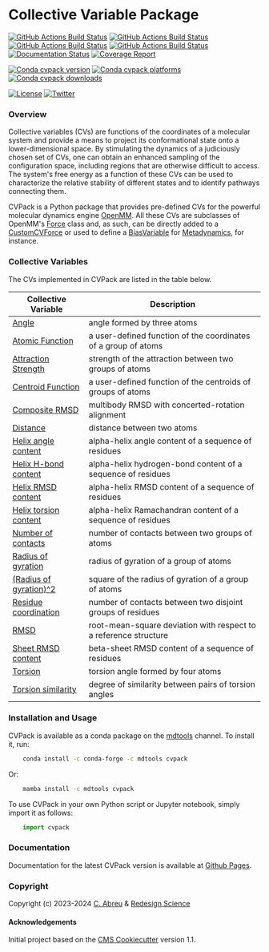 Collective Variable Package
===========================

[//]: # (Badges)
[![GitHub Actions Build Status](https://github.com/RedesignScience/cvpack/workflows/Linux/badge.svg)](https://github.com/RedesignScience/cvpack/actions?query=workflow%3ALinux)
[![GitHub Actions Build Status](https://github.com/RedesignScience/cvpack/workflows/MacOS/badge.svg)](https://github.com/RedesignScience/cvpack/actions?query=workflow%3AMacOS)
[![GitHub Actions Build Status](https://github.com/RedesignScience/cvpack/workflows/Windows/badge.svg)](https://github.com/RedesignScience/cvpack/actions?query=workflow%3AWindows)
[![GitHub Actions Build Status](https://github.com/RedesignScience/cvpack/workflows/Linter/badge.svg)](https://github.com/RedesignScience/cvpack/actions?query=workflow%3ALinter)
[![Documentation Status](https://github.com/RedesignScience/cvpack/workflows/Docs/badge.svg)](https://github.com/RedesignScience/cvpack/actions?query=workflow%3ADocs)
[![Coverage Report](https://redesignscience.github.io/cvpack/development/coverage/coverage.svg)](https://redesignscience.github.io/cvpack/development/coverage)

[![Conda cvpack version](https://img.shields.io/conda/v/mdtools/cvpack.svg)](https://anaconda.org/mdtools/cvpack)
[![Conda cvpack platforms](https://img.shields.io/conda/pn/mdtools/cvpack.svg)](https://anaconda.org/mdtools/cvpack)
[![Conda cvpack downloads](https://img.shields.io/conda/dn/mdtools/cvpack.svg)](https://anaconda.org/mdtools/cvpack)

[![License](https://img.shields.io/badge/License-MIT-yellowgreen.svg?style=flat)](https://github.com/RedesignScience/cvpack/blob/main/LICENSE.md)
[![Twitter](https://badgen.net/badge/About/RedesignScience)](https://www.redesignscience.com)

### Overview

Collective variables (CVs) are functions of the coordinates of a molecular system and provide a
means to project its conformational state onto a lower-dimensional space. By stimulating the
dynamics of a judiciously chosen set of CVs, one can obtain an enhanced sampling of the
configuration space, including regions that are otherwise difficult to access. The system's
free energy as a function of these CVs can be used to characterize the relative stability of
different states and to identify pathways connecting them.

CVPack is a Python package that provides pre-defined CVs for the powerful molecular dynamics engine
[OpenMM]. All these CVs are subclasses of OpenMM's [Force] class and, as such, can be directly added
to a [CustomCVForce] or used to define a [BiasVariable] for [Metadynamics], for instance.

### Collective Variables

The CVs implemented in CVPack are listed in the table below.

| Collective Variable     | Description                                                      |
|-------------------------|------------------------------------------------------------------|
| [Angle]                 | angle formed by three atoms                                      |
| [Atomic Function]       | a user-defined function of the coordinates of a group of atoms   |
| [Attraction Strength]   | strength of the attraction between two groups of atoms           |
| [Centroid Function]     | a user-defined function of the centroids of groups of atoms      |
| [Composite RMSD]        | multibody RMSD with concerted-rotation alignment                 |
| [Distance]              | distance between two atoms                                       |
| [Helix angle content]   | alpha-helix angle content of a sequence of residues              |
| [Helix H-bond content]  | alpha-helix hydrogen-bond content of a sequence of residues      |
| [Helix RMSD content]    | alpha-helix RMSD content of a sequence of residues               |
| [Helix torsion content] | alpha-helix Ramachandran content of a sequence of residues       |
| [Number of contacts]    | number of contacts between two groups of atoms                   |
| [Radius of gyration]    | radius of gyration of a group of atoms                           |
| [(Radius of gyration)^2]| square of the radius of gyration of a group of atoms             |
| [Residue coordination]  | number of contacts between two disjoint groups of residues       |
| [RMSD]                  | root-mean-square deviation with respect to a reference structure |
| [Sheet RMSD content]    | beta-sheet RMSD content of a sequence of residues                |
| [Torsion]               | torsion angle formed by four atoms                               |
| [Torsion similarity]    | degree of similarity between pairs of torsion angles             |

### Installation and Usage

CVPack is available as a conda package on the
[mdtools](https://anaconda.org/mdtools/cvpack) channel. To install it, run:

```bash
    conda install -c conda-forge -c mdtools cvpack
```

Or:

```bash
    mamba install -c mdtools cvpack
```

To use CVPack in your own Python script or Jupyter notebook, simply import it as follows:

```python
    import cvpack
```

### Documentation

Documentation for the latest CVPack version is available at [Github Pages](https://redesignscience.github.io/cvpack/latest).

### Copyright

Copyright (c) 2023-2024 [C. Abreu](https://github.com/craabreu) & [Redesign Science](https://www.redesignscience.com)


#### Acknowledgements

Initial project based on the [CMS Cookiecutter] version 1.1.

[BiasVariable]:       https://docs.openmm.org/latest/api-python/generated/openmm.app.metadynamics.BiasVariable.html
[CMS Cookiecutter]:   https://github.com/molssi/cookiecutter-cms
[CollectiveVariable]: https://ufedmm.readthedocs.io/en/latest/pythonapi/ufedmm.html#ufedmm.ufedmm.CollectiveVariable
[CustomCVForce]:      https://docs.openmm.org/latest/api-python/generated/openmm.openmm.CustomCVForce.html
[Force]:              https://docs.openmm.org/latest/api-python/generated/openmm.openmm.Force.html
[Metadynamics]:       https://docs.openmm.org/latest/api-python/generated/openmm.app.metadynamics.Metadynamics.html
[OpenMM]:             https://openmm.org
[UFED]:               https://ufedmm.readthedocs.io/en/latest/index.html

[Angle]:                  https://redesignscience.github.io/cvpack/api/Angle.html
[Atomic Function]:        https://redesignscience.github.io/cvpack/api/AtomicFunction.html
[Attraction Strength]:    https://redesignscience.github.io/cvpack/api/AttractionStrength.html
[Centroid Function]:      https://redesignscience.github.io/cvpack/api/CentroidFunction.html
[Composite RMSD]:         https://redesignscience.github.io/cvpack/api/CompositeRMSD.html
[Distance]:               https://redesignscience.github.io/cvpack/api/Distance.html
[Helix angle content]:    https://redesignscience.github.io/cvpack/api/HelixAngleContent.html
[Helix H-bond content]:   https://redesignscience.github.io/cvpack/api/HelixHBondContent.html
[Helix RMSD content]:     https://redesignscience.github.io/cvpack/api/HelixRMSDContent.html
[Helix torsion content]:  https://redesignscience.github.io/cvpack/api/HelixTorsionContent.html
[Number of contacts]:     https://redesignscience.github.io/cvpack/api/NumberOfContacts.html
[Radius of gyration]:     https://redesignscience.github.io/cvpack/api/RadiusOfGyration.html
[(Radius of gyration)^2]: https://redesignscience.github.io/cvpack/api/RadiusOfGyrationSq.html
[Residue coordination]:   https://redesignscience.github.io/cvpack/api/ResidueCoordination.html
[RMSD]:                   https://redesignscience.github.io/cvpack/api/RMSD.html
[Sheet RMSD content]:     https://redesignscience.github.io/cvpack/api/SheetRMSDContent.html
[Torsion]:                https://redesignscience.github.io/cvpack/api/Torsion.html
[Torsion similarity]:     https://redesignscience.github.io/cvpack/api/TorsionSimilarity.html
